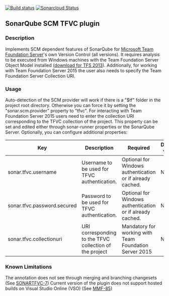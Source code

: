 [![Build status](https://ci.appveyor.com/api/projects/status/pbv57p4drgrcaydn?svg=true)](https://ci.appveyor.com/project/lg2de/sonar-scm-tfvc)
[![Sonarcloud Status](https://sonarcloud.io/api/project_badges/measure?project=lg2de_sonar-scm-tfvc&metric=alert_status)](https://sonarcloud.io/dashboard?id=lg2de_sonar-scm-tfvc)

## SonarQube SCM TFVC plugin
### Description
Implements SCM dependent features of SonarQube for [Microsoft Team Foundation Server](http://en.wikipedia.org/wiki/Team_Foundation_Server)'s own Version Control (all versions).
It requires analysis to be executed from Windows machines with the Team Foundation Server Object Model installed ([download for TFS 2013](https://visualstudiogallery.msdn.microsoft.com/3278bfa7-64a7-4a75-b0da-ec4ccb8d21b6)). Additionally, for working with Team Foundation Server 2015 the user also needs to specify the Team Foundation Server Collection URI.
### Usage
Auto-detection of the SCM provider will work if there is a "$tf" folder in the project root directory. Otherwise you can force it by setting the "sonar.scm.provider" property to "tfvc".
For interacting with Team Foundation Server 2015 users need to enter the collection URI corresponding to the TFVC collection of the project. This property can be set and edited either through sonar-runner properties or the SonarQube Server.
Optionally, you can configure additional properties:

| Key | Description | Required | Default value |
| --- | --- | --- | --- |
| sonar.tfvc.username | Username to be used for TFVC authentication. | Optional for Windows authentication or if already cached. | None |
| sonar.tfvc.password.secured | Password to be used for TFVC authentication. | Optional for Windows authentication or if already cached. | None |
| sonar.tfvc.collectionuri | URI corresponding to the TFVC collection of the project | Mandatory for working with Team Foundation Server 2015 | None |

### Known Limitations
The annotation does not see through merging and branching changesets (See [SONARTFVC-7](https://jira.sonarsource.com/browse/SONARTFVC-7))
Current version of the plugin does not support hosted builds on Visual Studio Online (VSO) (See [MMF-85](https://jira.sonarsource.com/browse/MMF-85))
